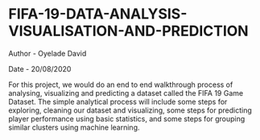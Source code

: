 # FIFA-19-DATA-ANALYSIS-VISUALISATION-AND-PREDICTION
Author - Oyelade David 

Date - 20/08/2020

For this project, we would do an end to end walkthrough process of analysing, visualizing and predicting a dataset called the FIFA 19 Game Dataset. The simple analytical process will include some steps for exploring, cleaning our dataset and visualizing, some steps for predicting player performance using basic statistics, and some steps for grouping similar clusters using machine learning.
